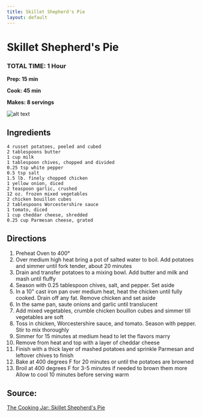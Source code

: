 ```yaml
---
title: Skillet Shepherd's Pie
layout: default
---
```


# Skillet Shepherd's Pie

### TOTAL TIME: 1 Hour
**Prep: 15 min**

**Cook: 45 min**

**Makes: 8 servings**

![alt text](http://www.thecookingjar.com/wp-content/uploads/2014/09/skillet-shepherds-pie-1.jpg "Skillet Shepherd's Pie Recipe photo by The Cooking Jar")

## Ingredients
    4 russet potatoes, peeled and cubed
    2 tablespoons butter
    1 cup milk
    1 tablespoon chives, chopped and divided
    0.25 tsp white pepper
    0.5 tsp salt
    1.5 lb. finely chopped chicken
    1 yellow onion, diced
    2 teaspoon garlic, crushed
    12 oz. frozen mixed vegetables
    2 chicken bouillon cubes
    2 tablespoons Worcestershire sauce
    1 tomato, diced
    1 cup cheddar cheese, shredded
    0.25 cup Parmesan cheese, grated

## Directions
  1. Preheat Oven to 400°
  2. Over medium high heat bring a pot of salted water to boil. Add potatoes and simmer until fork tender, about 20 minutes
  3. Drain and transfer potatoes to a mixing bowl. Add butter and milk and mash until fluffy
  4. Season with 0.25 tablespoon chives, salt, and pepper. Set aside
  5. In a 10" cast iron pan over medium heat, heat the chicken until fully cooked. Drain off any fat. Remove chicken and set aside
  6. In the same pan, saute onions and garlic until translucent
  7. Add mixed vegetables, crumble chicken bouillon cubes and simmer till vegetables are soft
  8. Toss in chicken, Worcestershire sauce, and tomato. Season with pepper. Stir to mix thoroughly
  9. Simmer for 15 minutes at medium head to let the flavors marry
  10. Remove from heat and top with a layer of cheddar cheese
  11. Finish with a thick layer of mashed potatoes and sprinkle Parmesan and leftover chives to finish
  12. Bake at 400 degrees F for 20 minutes or until the potatoes are browned
  13. Broil at 400 degrees F for 3-5 minutes if needed to brown them more
  Allow to cool 10 minutes before serving warm
	
## Source:
[The Cooking Jar: Skillet Shepherd's Pie](http://www.thecookingjar.com/skillet-shepherds-pie/)

